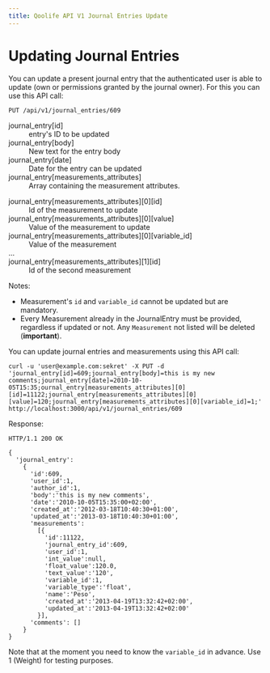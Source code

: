 ```yaml
---
title: Qoolife API V1 Journal Entries Update
---
```


# Updating Journal Entries

You can update a present journal entry that the authenticated user is able to update (own or permissions granted by the journal owner). For this you can use this API call:

    PUT /api/v1/journal_entries/609

<dl>
  <dt>journal_entry[id]</dt>
  <dd>entry's ID to be updated</dd>
  <dt>journal_entry[body]</dt>
  <dd>New text for the entry body</dd>
  <dt>journal_entry[date]</dt>
  <dd>Date for the entry can be updated</dd>
  <dt>journal_entry[measurements_attributes]</dt>
  <dd>Array containing the measurement attributes.</dd>
  <dl>
    <dt>journal_entry[measurements_attributes][0][id]</dt>
    <dd>Id of the measurement to update</dd>
    <dt>journal_entry[measurements_attributes][0][value]</dt>
    <dd>Value of the measurement to update</dd>
    <dt>journal_entry[measurements_attributes][0][variable_id]</dt>
    <dd>Value of the measurement</dd>
    ...
    <dt>journal_entry[measurements_attributes][1][id]</dt>
    <dd>Id of the second measurement</dd>
  </dl>
</dl>

Notes:

* Measurement's ``id`` and ``variable_id`` cannot be updated but are mandatory.
* Every Measurement already in the JournalEntry must be provided, regardless if updated or not. Any ``Measurement`` not listed will be deleted (**important**).

You can update journal entries and measurements using this API call:

    curl -u 'user@example.com:sekret' -X PUT -d 'journal_entry[id]=609;journal_entry[body]=this is my new comments;journal_entry[date]=2010-10-05T15:35;ournal_entry[measurements_attributes][0][id]=11122;journal_entry[measurements_attributes][0][value]=120;journal_entry[measurements_attributes][0][variable_id]=1;' http://localhost:3000/api/v1/journal_entries/609


Response:

    HTTP/1.1 200 OK

    {
      'journal_entry':
        {
          'id':609,
          'user_id':1,
          'author_id':1,
          'body':'this is my new comments',
          'date':'2010-10-05T15:35:00+02:00',
          'created_at':'2012-03-18T10:40:30+01:00',
          'updated_at':'2013-03-18T10:40:30+01:00',
          'measurements':
            [{
              'id':11122,
              'journal_entry_id':609,
              'user_id':1,
              'int_value':null,
              'float_value':120.0,
              'text_value':'120',
              'variable_id':1,
              'variable_type':'float',
              'name':'Peso',
              'created_at':'2013-04-19T13:32:42+02:00',
              'updated_at':'2013-04-19T13:32:42+02:00'
            }],
          'comments': []
        }
    }

Note that at the moment you need to know the ``variable_id`` in advance. Use 1 (Weight) for testing purposes.
